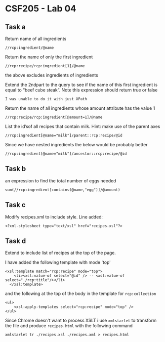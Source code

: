 # CSF205 - Lab 04

## Task a

Return name of all ingredients
```
//rcp:ingredient/@name
```

Return the name of only the first ingredient
```
//rcp:recipe/rcp:ingredient[1]/@name
```
the above excludes ingredients of ingredients 

Extend the 2ndpart to the query to see if the name of this first ingredient is equal to “beef cube steak”. Note this expression should return true or false
```
I was unable to do it with just XPath
```

Return the name of all ingredients whose amount attribute has the value 1
```
//rcp:recipe/rcp:ingredient[@amount=1]/@name
```

List the id’sof all recipes that contain milk. Hint: make use of the parent axes
```
//rcp:ingredient[@name="milk"]/parent::rcp:recipe/@id
```
Since we have nested ingredients the below would be probably better
```
//rcp:ingredient[@name="milk"]/ancestor::rcp:recipe/@id
```

## Task b
an expression to find the total number of eggs needed
```
sum(//rcp:ingredient[contains(@name,"egg")]/@amount)
```

## Task c
Modify recipes.xml to include style. 
Line added:
```
<?xml-stylesheet type="text/xsl" href="recipes.xsl"?>
```

## Task d
Extend to include list of recipes at the top of the page. 

I have added the following template with mode 'top'
```
<xsl:template match="rcp:recipe" mode="top">
    <li><xsl:value-of select="@id" /> -- <xsl:value-of select="./rcp:title"/></li>
  </xsl:template>
```

and the following at the top of the body in the template for `rcp:collection` 
```
<ul>
    <xsl:apply-templates select="rcp:recipe" mode="top" />
</ul>
```

Since Chrome doesn't want to process XSLT i use `xmlstarlet` to transform the file and produce `recipes.html` with the following command 
```
xmlstarlet tr ./recipes.xsl ./recipes.xml > recipes.html
```